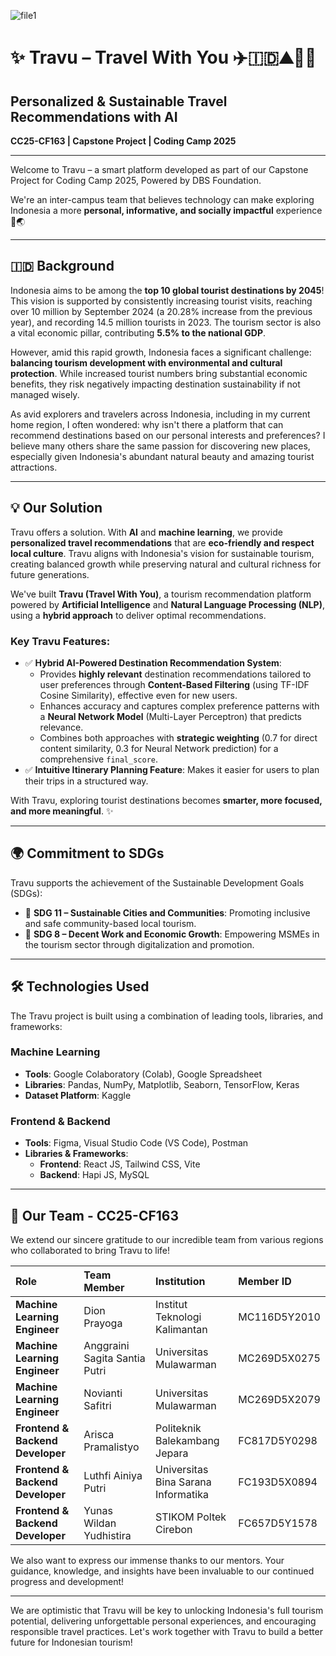 ![file1](banner.png)
# ✨ Travu – Travel With You ✈️🇮🇩⛰️🌳🌊

## Personalized & Sustainable Travel Recommendations with AI

**CC25-CF163 | Capstone Project | Coding Camp 2025**

---

Welcome to Travu – a smart platform developed as part of our Capstone Project for Coding Camp 2025, Powered by DBS Foundation.

We're an inter-campus team that believes technology can make exploring Indonesia a more **personal, informative, and socially impactful** experience 🌱🌏

---

## 🇮🇩 Background

Indonesia aims to be among the **top 10 global tourist destinations by 2045**! This vision is supported by consistently increasing tourist visits, reaching over 10 million by September 2024 (a 20.28% increase from the previous year), and recording 14.5 million tourists in 2023. The tourism sector is also a vital economic pillar, contributing **5.5% to the national GDP**.

However, amid this rapid growth, Indonesia faces a significant challenge: **balancing tourism development with environmental and cultural protection**. While increased tourist numbers bring substantial economic benefits, they risk negatively impacting destination sustainability if not managed wisely.

As avid explorers and travelers across Indonesia, including in my current home region, I often wondered: why isn't there a platform that can recommend destinations based on our personal interests and preferences? I believe many others share the same passion for discovering new places, especially given Indonesia's abundant natural beauty and amazing tourist attractions.

---

## 💡 Our Solution

Travu offers a solution. With **AI** and **machine learning**, we provide **personalized travel recommendations** that are **eco-friendly and respect local culture**. Travu aligns with Indonesia's vision for sustainable tourism, creating balanced growth while preserving natural and cultural richness for future generations.

We've built **Travu (Travel With You)**, a tourism recommendation platform powered by **Artificial Intelligence** and **Natural Language Processing (NLP)**, using a **hybrid approach** to deliver optimal recommendations.

### Key Travu Features:
* ✅ **Hybrid AI-Powered Destination Recommendation System**:
    * Provides **highly relevant** destination recommendations tailored to user preferences through **Content-Based Filtering** (using TF-IDF Cosine Similarity), effective even for new users.
    * Enhances accuracy and captures complex preference patterns with a **Neural Network Model** (Multi-Layer Perceptron) that predicts relevance.
    * Combines both approaches with **strategic weighting** (0.7 for direct content similarity, 0.3 for Neural Network prediction) for a comprehensive `final_score`.
* ✅ **Intuitive Itinerary Planning Feature**: Makes it easier for users to plan their trips in a structured way.

With Travu, exploring tourist destinations becomes **smarter, more focused, and more meaningful**. ✨

---

## 🌍 Commitment to SDGs

Travu supports the achievement of the Sustainable Development Goals (SDGs):
* 🔸 **SDG 11 – Sustainable Cities and Communities**: Promoting inclusive and safe community-based local tourism.
* 🔸 **SDG 8 – Decent Work and Economic Growth**: Empowering MSMEs in the tourism sector through digitalization and promotion.

---

## 🛠️ Technologies Used

The Travu project is built using a combination of leading tools, libraries, and frameworks:

### Machine Learning
* **Tools**: Google Colaboratory (Colab), Google Spreadsheet
* **Libraries**: Pandas, NumPy, Matplotlib, Seaborn, TensorFlow, Keras
* **Dataset Platform**: Kaggle

### Frontend & Backend
* **Tools**: Figma, Visual Studio Code (VS Code), Postman
* **Libraries & Frameworks**:
    * **Frontend**: React JS, Tailwind CSS, Vite
    * **Backend**: Hapi JS, MySQL

---

## 👥 Our Team - CC25-CF163

We extend our sincere gratitude to our incredible team from various regions who collaborated to bring Travu to life!

| Role                             | Team Member            | Institution                         | Member ID      |
| :------------------------------- | :--------------------- | :---------------------------------- | :------------- |
| **Machine Learning Engineer** | Dion Prayoga           | Institut Teknologi Kalimantan       | MC116D5Y2010   |
| **Machine Learning Engineer** | Anggraini Sagita Santia Putri | Universitas Mulawarman              | MC269D5X0275   |
| **Machine Learning Engineer** | Novianti Safitri       | Universitas Mulawarman              | MC269D5X2079   |
| **Frontend & Backend Developer** | Arisca Pramalistyo     | Politeknik Balekambang Jepara       | FC817D5Y0298   |
| **Frontend & Backend Developer** | Luthfi Ainiya Putri    | Universitas Bina Sarana Informatika | FC193D5X0894   |
| **Frontend & Backend Developer** | Yunas Wildan Yudhistira | STIKOM Poltek Cirebon               | FC657D5Y1578   |

We also want to express our immense thanks to our mentors. Your guidance, knowledge, and insights have been invaluable to our continued progress and development!

---

We are optimistic that Travu will be key to unlocking Indonesia's full tourism potential, delivering unforgettable personal experiences, and encouraging responsible travel practices. Let's work together with Travu to build a better future for Indonesian tourism!
